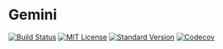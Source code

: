 # Gemini

[![Build Status][travis-image]][travis-url]
[![MIT License][license-image]][license-url]
[![Standard Version][standard-version-image]][standard-version-url]
[![Codecov][codecov-image]][codecov-url]


[travis-image]: https://img.shields.io/travis/Gemini-app/gemini.svg?style=flat-square
[travis-url]: https://travis-ci.org/Gemini-app/gemini
[license-image]: https://img.shields.io/npm/l/@gemini/core.svg?style=flat-square
[license-url]: LICENSE
[standard-version-image]: https://img.shields.io/badge/release-standard%20version-brightgreen.svg?style=flat-square
[standard-version-url]: https://github.com/conventional-changelog/standard-version
[codecov-image]: https://img.shields.io/codecov/c/github/Gemini-app/gemini.svg?style=flat-square
[codecov-url]: https://codecov.io/gh/Gemini-app/gemini
